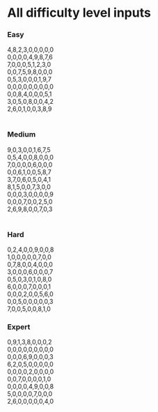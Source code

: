 <h1>All difficulty level inputs</h1>


<h3>Easy</h3>
4,8,2,3,0,0,0,0,0<br>
0,0,0,0,4,9,8,7,6<br>
7,0,0,0,5,1,2,3,0<br>
0,0,7,5,9,8,0,0,0<br>
0,5,3,0,0,0,1,9,7<br>
0,0,0,0,0,0,0,0,0<br>
0,0,8,4,0,0,0,5,1<br>
3,0,5,0,8,0,0,4,2<br>
2,6,0,1,0,0,3,8,9<br>
<br>
<h3>Medium</h3>
9,0,3,0,0,1,6,7,5<br>
0,5,4,0,0,8,0,0,0<br>
7,0,0,0,0,6,0,0,0<br>
0,0,6,1,0,0,5,8,7<br>
3,7,0,6,0,5,0,4,1<br>
8,1,5,0,0,7,3,0,0<br>
0,0,0,3,0,0,0,0,9<br>
0,0,0,7,0,0,2,5,0<br>
2,6,9,8,0,0,7,0,3<br>
<br>
<h3>Hard</h3>
0,2,4,0,0,9,0,0,8<br>
1,0,0,0,0,0,7,0,0<br>
0,7,8,0,0,4,0,0,0<br>
3,0,0,0,6,0,0,0,7<br>
0,5,0,3,0,1,0,8,0<br>
6,0,0,0,7,0,0,0,1<br>
0,0,0,2,0,0,5,6,0<br>
0,0,5,0,0,0,0,0,3<br>
7,0,0,5,0,0,8,1,0<br>

<h3>Expert</h3>
0,9,1,3,8,0,0,0,2<br>
0,0,0,0,0,0,0,0,0<br>
0,0,0,6,9,0,0,0,3<br>
6,2,0,5,0,0,0,0,0<br>
0,0,0,0,2,0,0,0,0<br>
0,0,7,0,0,0,0,1,0<br>
0,0,0,0,4,9,0,0,8<br>
5,0,0,0,0,7,0,0,0<br>
2,6,0,0,0,0,0,4,0<br>
<br>
